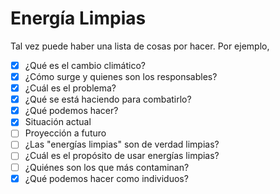 # Energía Limpias
Tal vez puede haber una lista de cosas por hacer. Por ejemplo,

- [x] ¿Qué es el cambio climático?
- [x] ¿Cómo surge y quienes son los responsables?
- [x] ¿Cuál es el problema?
- [x] ¿Qué se está haciendo para combatirlo?
- [x] ¿Qué podemos hacer?
- [x] Situación actual
- [ ] Proyección a futuro
- [ ] ¿Las "energías limpias" son de verdad limpias?
- [ ] ¿Cuál es el propósito de usar energías limpias?
- [ ] ¿Quiénes son los que más contaminan?
- [x] ¿Qué podemos hacer como individuos?
